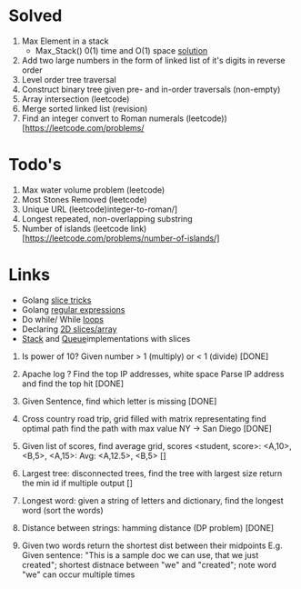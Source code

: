<!-- This describes solved/intended-to-solve problem set with pointers to sample solutions -->
# Solved
1. Max Element in a stack  
	* Max_Stack() 0(1) time and O(1) space [solution](https://www.geeksforgeeks.org/find-maximum-in-a-stack-in-o1-time-and-o1-extra-space/)
2. Add two large numbers in the form of linked list of it's digits in reverse order
3. Level order tree traversal
4. Construct binary tree given pre- and in-order traversals (non-empty)
5. Array intersection (leetcode)
6. Merge sorted linked list (revision)
7. Find an integer convert to Roman numerals (leetcode))[https://leetcode.com/problems/


# Todo's
1. Max water volume problem (leetcode)
2. Most Stones Removed (leetcode)
3. Unique URL (leetcode)integer-to-roman/]
4. Longest repeated, non-overlapping substring
5. Number of islands (leetcode link)[https://leetcode.com/problems/number-of-islands/]


# Links
* Golang [slice tricks](https://github.com/golang/go/wiki/SliceTricks)
* Golang [regular expressions](https://gobyexample.com/regular-expressions)
* Do while/ While [loops](https://yourbasic.org/golang/do-while-loop/) 
* Declaring [2D slices/array](https://stackoverflow.com/questions/39804861/what-is-a-concise-way-to-create-a-2d-slice-in-go)
* [Stack](https://stackoverflow.com/questions/28541609/looking-for-reasonable-stack-implementation-in-golang) and [Queue](https://stackoverflow.com/questions/2818852/is-there-a-queue-implementation)implementations with slices


<!-- Todos -->
1. Is power of 10? Given number > 1 (multiply) or < 1 (divide)	[DONE]
	
2. Apache log ? Find the top IP addresses, white space 
	Parse IP address and find the top hit  						[DONE]

3. Given Sentence, find which letter is missing					[DONE]

<!-- Medium: -->
4. Cross country road trip, grid filled with matrix representating 
find optimal path find the path with max value	NY -> San Diego	[DONE]

5. Given list of scores, find average grid,
	scores <student, score>: <A,10>, <B,5>, <A,15>: Avg: <A,12.5>, <B,5>
																[]

6. Largest tree: disconnected trees, find the tree with largest size 
	return the min id if multiple output 						[] 

7. Longest word: given a string of letters and dictionary, find the longest word (sort the words)

8. Distance between strings: hamming distance (DP problem) 		[DONE]

9. Given two words return the shortest dist between their midpoints
E.g. Given sentence: "This is a sample doc we can use, that we just created"; shortest distnace between "we" and "created"; note word "we" can occur multiple times







 